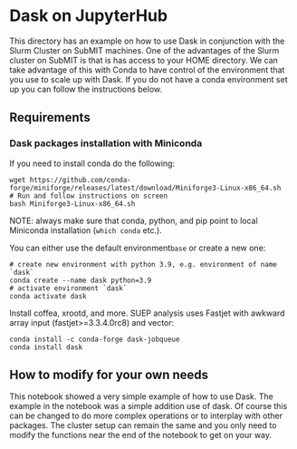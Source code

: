 # Dask on JupyterHub

This directory has an example on how to use Dask in conjunction with the Slurm Cluster on SubMIT machines. 
One of the advantages of the Slurm cluster on SubMIT is that is has access to your HOME directory. 
We can take advantage of this with Conda to have control of the environment that you use to scale up with Dask.
If you do not have a conda environment set up you can follow the instructions below.

## Requirements
### Dask packages installation with Miniconda

If you need to install conda do the following:

```
wget https://github.com/conda-forge/miniforge/releases/latest/download/Miniforge3-Linux-x86_64.sh
# Run and follow instructions on screen
bash Miniforge3-Linux-x86_64.sh
```
NOTE: always make sure that conda, python, and pip point to local Miniconda installation (`which conda` etc.).

You can either use the default environment`base` or create a new one:
```
# create new environment with python 3.9, e.g. environment of name `dask`
conda create --name dask python=3.9
# activate environment `dask`
conda activate dask
```
Install coffea, xrootd, and more. SUEP analysis uses Fastjet with awkward array input (fastjet>=3.3.4.0rc8) and vector:

```
conda install -c conda-forge dask-jobqueue
conda install dask
```

## How to modify for your own needs

This notebook showed a very simple example of how to use Dask. The example in the notebook was a simple addition use of dask. Of course this can be changed to do more complex operations or to interplay with other packages. The cluster setup can remain the same and you only need to modify the functions near the end of the notebook to get on your way.


